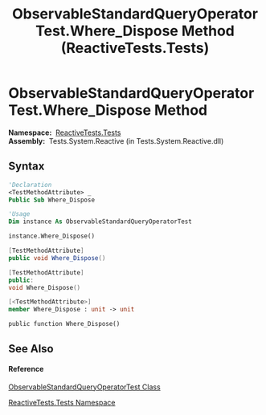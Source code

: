 ﻿---
title: ObservableStandardQueryOperatorTest.Where_Dispose Method  (ReactiveTests.Tests)
TOCTitle: Where_Dispose Method
ms:assetid: M:ReactiveTests.Tests.ObservableStandardQueryOperatorTest.Where_Dispose
ms:mtpsurl: https://msdn.microsoft.com/en-us/library/reactivetests.tests.observablestandardqueryoperatortest.where_dispose(v=VS.103)
ms:contentKeyID: 36620752
ms.date: 06/28/2011
mtps_version: v=VS.103
f1_keywords:
- ReactiveTests.Tests.ObservableStandardQueryOperatorTest.Where_Dispose
dev_langs:
- CSharp
- JScript
- VB
- FSharp
- c++
---

# ObservableStandardQueryOperatorTest.Where\_Dispose Method

**Namespace:**  [ReactiveTests.Tests](hh289046\(v=vs.103\).md)  
**Assembly:**  Tests.System.Reactive (in Tests.System.Reactive.dll)

## Syntax

``` vb
'Declaration
<TestMethodAttribute> _
Public Sub Where_Dispose
```

``` vb
'Usage
Dim instance As ObservableStandardQueryOperatorTest

instance.Where_Dispose()
```

``` csharp
[TestMethodAttribute]
public void Where_Dispose()
```

``` c++
[TestMethodAttribute]
public:
void Where_Dispose()
```

``` fsharp
[<TestMethodAttribute>]
member Where_Dispose : unit -> unit 
```

``` jscript
public function Where_Dispose()
```

## See Also

#### Reference

[ObservableStandardQueryOperatorTest Class](hh288944\(v=vs.103\).md)

[ReactiveTests.Tests Namespace](hh289046\(v=vs.103\).md)

